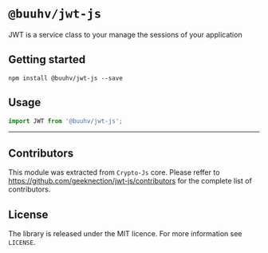 # `@buuhv/jwt-js`

JWT is a service class to your manage the sessions of your application


## Getting started

`npm install @buuhv/jwt-js --save`

## Usage

```javascript
import JWT from '@buuhv/jwt-js';
```

---

## Contributors

This module was extracted from `Crypto-Js` core. Please reffer to https://github.com/geeknection/jwt-js/contributors for the complete list of contributors.

## License
The library is released under the MIT licence. For more information see `LICENSE`.